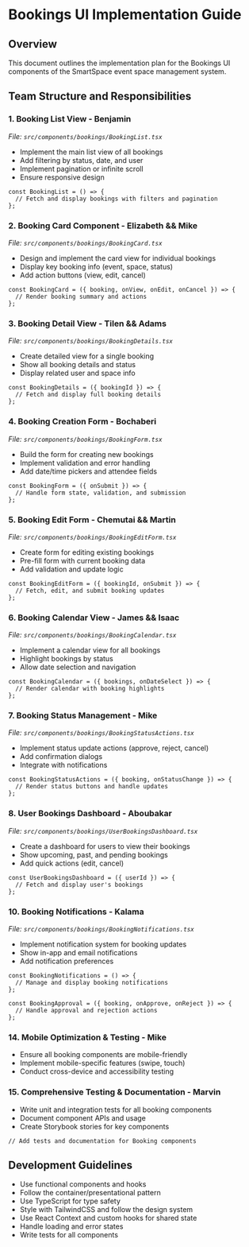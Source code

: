 # Bookings UI Implementation Guide

## Overview

This document outlines the implementation plan for the Bookings UI components of the SmartSpace event space management system. 

## Team Structure and Responsibilities

### 1. **Booking List View** - Benjamin
_File: `src/components/bookings/BookingList.tsx`_
- Implement the main list view of all bookings
- Add filtering by status, date, and user
- Implement pagination or infinite scroll
- Ensure responsive design

```tsx
const BookingList = () => {
  // Fetch and display bookings with filters and pagination
};
```

### 2. **Booking Card Component** - Elizabeth && Mike
_File: `src/components/bookings/BookingCard.tsx`_
- Design and implement the card view for individual bookings
- Display key booking info (event, space, status)
- Add action buttons (view, edit, cancel)

```tsx
const BookingCard = ({ booking, onView, onEdit, onCancel }) => {
  // Render booking summary and actions
};
```

### 3. **Booking Detail View** - Tilen && Adams
_File: `src/components/bookings/BookingDetails.tsx`_
- Create detailed view for a single booking
- Show all booking details and status
- Display related user and space info

```tsx
const BookingDetails = ({ bookingId }) => {
  // Fetch and display full booking details
};
```

### 4. **Booking Creation Form** - Bochaberi
_File: `src/components/bookings/BookingForm.tsx`_
- Build the form for creating new bookings
- Implement validation and error handling
- Add date/time pickers and attendee fields

```tsx
const BookingForm = ({ onSubmit }) => {
  // Handle form state, validation, and submission
};
```

### 5. **Booking Edit Form** - Chemutai && Martin
_File: `src/components/bookings/BookingEditForm.tsx`_
- Create form for editing existing bookings
- Pre-fill form with current booking data
- Add validation and update logic

```tsx
const BookingEditForm = ({ bookingId, onSubmit }) => {
  // Fetch, edit, and submit booking updates
};
```

### 6. **Booking Calendar View** - James  && Isaac
_File: `src/components/bookings/BookingCalendar.tsx`_
- Implement a calendar view for all bookings
- Highlight bookings by status
- Allow date selection and navigation

```tsx
const BookingCalendar = ({ bookings, onDateSelect }) => {
  // Render calendar with booking highlights
};
```

### 7. **Booking Status Management** - Mike
_File: `src/components/bookings/BookingStatusActions.tsx`_
- Implement status update actions (approve, reject, cancel)
- Add confirmation dialogs
- Integrate with notifications

```tsx
const BookingStatusActions = ({ booking, onStatusChange }) => {
  // Render status buttons and handle updates
};
```

### 8. **User Bookings Dashboard** - Aboubakar
_File: `src/components/bookings/UserBookingsDashboard.tsx`_
- Create a dashboard for users to view their bookings
- Show upcoming, past, and pending bookings
- Add quick actions (edit, cancel)

```tsx
const UserBookingsDashboard = ({ userId }) => {
  // Fetch and display user's bookings
};
```

### 10. **Booking Notifications** - Kalama
_File: `src/components/bookings/BookingNotifications.tsx`_
- Implement notification system for booking updates
- Show in-app and email notifications
- Add notification preferences

```tsx
const BookingNotifications = () => {
  // Manage and display booking notifications
};
```

```tsx
const BookingApproval = ({ booking, onApprove, onReject }) => {
  // Handle approval and rejection actions
};
```



### 14. **Mobile Optimization & Testing** - Mike
- Ensure all booking components are mobile-friendly
- Implement mobile-specific features (swipe, touch)
- Conduct cross-device and accessibility testing


### 15. **Comprehensive Testing & Documentation** - Marvin
- Write unit and integration tests for all booking components
- Document component APIs and usage
- Create Storybook stories for key components

```tsx
// Add tests and documentation for Booking components
```

## Development Guidelines
- Use functional components and hooks
- Follow the container/presentational pattern
- Use TypeScript for type safety
- Style with TailwindCSS and follow the design system
- Use React Context and custom hooks for shared state
- Handle loading and error states
- Write tests for all components
